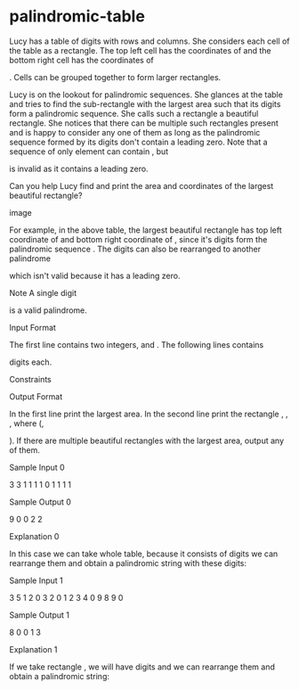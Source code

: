 # palindromic-table

Lucy has a table of digits with rows and columns. She considers each cell of the table as a rectangle. The top left cell has the coordinates of and the bottom right cell has the coordinates of

. Cells can be grouped together to form larger rectangles.

Lucy is on the lookout for palindromic sequences. She glances at the table and tries to find the sub-rectangle with the largest area such that its digits form a palindromic sequence. She calls such a rectangle a beautiful rectangle. She notices that there can be multiple such rectangles present and is happy to consider any one of them as long as the palindromic sequence formed by its digits don't contain a leading zero. Note that a sequence of only
element can contain , but

is invalid as it contains a leading zero.

Can you help Lucy find and print the area and coordinates of the largest beautiful rectangle?

image

For example, in the above table, the largest beautiful rectangle has top left coordinate of
and bottom right coordinate of , since it's digits form the palindromic sequence . The digits can also be rearranged to another palindrome

which isn't valid because it has a leading zero.

Note A single digit

is a valid palindrome.

Input Format

The first line contains two integers,
and .
The following lines contains

digits each.

Constraints

Output Format

In the first line print the largest area.
In the second line print the rectangle
, , , where (,

).
If there are multiple beautiful rectangles with the largest area, output any of them.

Sample Input 0

3 3
1 1 1
1 0 1
1 1 1

Sample Output 0

9
0 0 2 2

Explanation 0

In this case we can take whole table, because it consists of digits
we can rearrange them and obtain a palindromic string with these digits:

Sample Input 1

3 5
1 2 0 3 2
0 1 2 3 4
0 9 8 9 0

Sample Output 1

8
0 0 1 3

Explanation 1

If we take rectangle
, we will have digits and we can rearrange them and obtain a palindromic string: 
